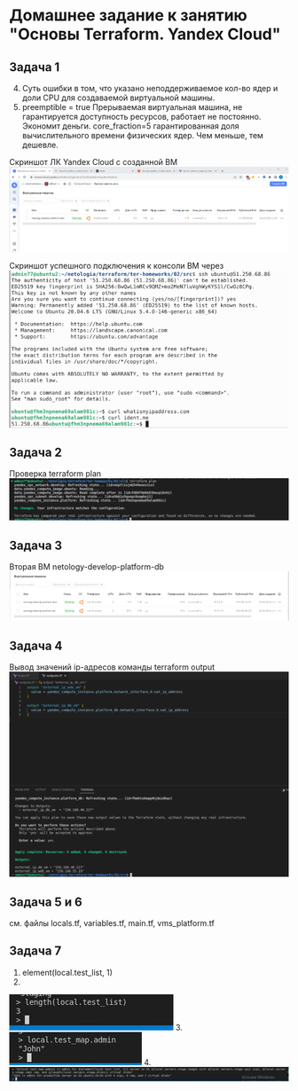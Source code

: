 # Домашнее задание к занятию "Основы Terraform. Yandex Cloud"

## Задача 1

4. Суть ошибки в том, что указано неподдерживаемое кол-во ядер и доли CPU для создаваемой виртуальной машины.
5. 	preemptible = true  Прерываемая виртуальная машина, не гарантируется доступность ресурсов, работает не постоянно. Экономит деньги.
core_fraction=5 гарантированная доля вычислительного времени физических ядер. Чем меньше, тем дешевле.

Скриншот ЛК Yandex Cloud с созданной ВМ
![LK](/images/1_vm.png)

Скриншот успешного подключения к консоли ВМ через 
![vm_ssh](/images/1_vm_ssh.png)


## Задача 2
Проверка terraform plan
![tf_plan](/images/2.png)

## Задача 3
Вторая ВМ netology-develop-platform-db
![second vm](/images/3.png)

## Задача 4
Вывод значений ip-адресов команды terraform output
![output](/images/4.png)

## Задача 5 и 6 
см. файлы locals.tf, variables.tf, main.tf, vms_platform.tf

## Задача 7

1. element(local.test_list, 1)
2. 
![length](/images/8_length.png)
3. 
![john](/images/8_admin_john.png)
4. 
![text](/images/8_text.png)


